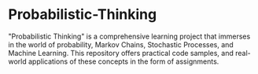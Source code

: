 # Probabilistic-Thinking
"Probabilistic Thinking" is a comprehensive learning project that immerses in the world of probability, Markov Chains, Stochastic Processes, and Machine Learning. This repository offers practical code samples, and real-world applications of these concepts in the form of assignments.
